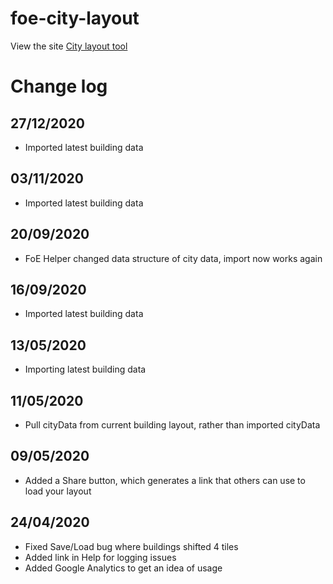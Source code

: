 # foe-city-layout

View the site [City layout tool](https://sacah.github.io/foe-city-layout/)

# Change log
## 27/12/2020
* Imported latest building data

## 03/11/2020
* Imported latest building data

## 20/09/2020
* FoE Helper changed data structure of city data, import now works again

## 16/09/2020
* Imported latest building data

## 13/05/2020
* Importing latest building data

## 11/05/2020
* Pull cityData from current building layout, rather than imported cityData

## 09/05/2020
* Added a Share button, which generates a link that others can use to load your layout

## 24/04/2020
* Fixed Save/Load bug where buildings shifted 4 tiles
* Added link in Help for logging issues
* Added Google Analytics to get an idea of usage